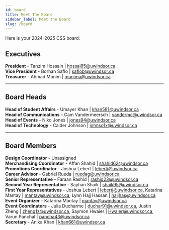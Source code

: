 ```yaml
---
id: board
title: Meet The Board
sidebar_label: Meet the Board
slug: /board
---
```


Here is your 2024-2025 CSS board:

## Executives

**President** - Tanzim Hossain | hossai85@uwindsor.ca  
**Vice President** - Borhan Saflo | saflob@uwindsor.ca  
**Treasurer** - Ahmad Munim | munima@uwindsor.ca

---

## Board Heads

**Head of Student Affairs** - Umayer Khan | khan581@uwindsor.ca  
**Head of Communications** - Cam Vandermeersch | vandermc@uwindsor.ca  
**Head of Events** - Niko Jones | jones94@uwindsor.ca  
**Head of Technology** - Calder Johnson | johnso1x@uwindsor.ca

---

## Board Members

**Design Coordinator** - Unassigned  
**Merchandising Coordinator** - Affan Shahid | shahid62@uwindsor.ca  
**Promotions Coordinator** - Joshua Lebert | lebertj@uwindsor.ca  
**Career Advisor** - Gabriel Rueda | ruedag@uwindsor.ca  
**Senior Representative** - Faraan Rashid | rashid23@uwindsor.ca  
**Second Year Representative** - Sayhan Shaik | shaik95@uwindsor.ca  
**First Year Representatives** - Joshua Lebert | lebertj@uwindsor.ca, Katarina Mantay | mantay@uwindsor.ca, Lynn Hajj Hassan | hajjhas@uwindsor.ca  
**Event Organizer** - Katarina Mantay | mantay@uwindsor.ca  
**Event Coordinators** - Julia Ducharme | duchar91@uwindsor.ca, Justin Zheng | zheng1z@uwindsor.ca, Saymon Hwaier | Hwaier@uwindsor.ca, Varun Panchal | pancha43@uwindsor.ca  
**Secretary** - Anika Khan | khan661@uwindsor.ca

